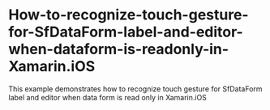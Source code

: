 # How-to-recognize-touch-gesture-for-SfDataForm-label-and-editor-when-dataform-is-readonly-in-Xamarin.iOS
This example demonstrates how to recognize touch gesture for SfDataForm label and editor when data form is read only in Xamarin.iOS
